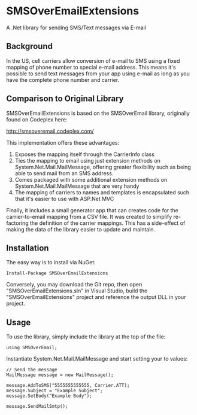 SMSOverEmailExtensions
======================

A .Net library for sending SMS/Text messages via E-mail

Background
--------------
In the US, cell carriers allow conversion of e-mail to SMS using a fixed mapping of phone number to special e-mail address. This means it's possible to send text messages from your app using e-mail as long as you have the complete phone number and carrier.

Comparison to Original Library
--------------------
SMSOverEmailExtensions is based on the SMSOverEmail library, originally found on Codeplex here:

http://smsoveremail.codeplex.com/

This implementation offers these advantages:

1) Exposes the mapping itself through the CarrierInfo class
2) Ties the mapping to email using just extension methods on System.Net.Mail.MailMessage, offering greater flexibility such as being able to send mail from an SMS address.
3) Comes packaged with some additional extension methods on System.Net.Mail.MailMessage that are very handy
4) The mapping of carriers to names and templates is encapsulated such that it's easier to use with ASP.Net MVC

Finally, it includes a small generator app that can creates code for the carrier-to-email mapping from a CSV file. It was created to simplify re-factoring the definition of the carrier mappings. This has a side-effect of making the data of the library easier to update and maintain.

Installation
--------------------
The easy way is to install via NuGet:

```
Install-Package SMSOverEmailExtensions
```

Conversely, you may download the Git repo, then open "SMSOverEmailExtensions.sln" in Visual Studio, build the "SMSOverEmailExtensions" project and reference the output DLL in your project.

Usage
--------------------
To use the library, simply include the library at the top of the file:

```CSharp
using SMSOverEmail;
```

Instantiate System.Net.Mail.MailMessage and start setting your to values:

```CSharp
// Send the message
MailMessage message = new MailMessage();

message.AddToSMS("5555555555555, Carrier.ATT);
message.Subject = "Example Subject";
message.SetBody("Example Body");

message.SendMailSmtp();
```
